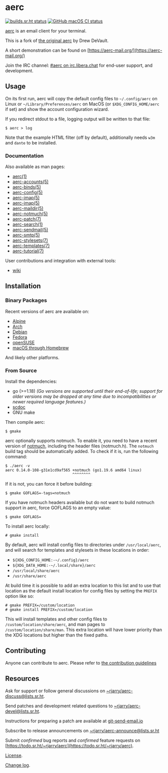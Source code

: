 # aerc

[![builds.sr.ht status](https://builds.sr.ht/~rjarry/aerc.svg)](https://builds.sr.ht/~rjarry/aerc)
[![GitHub macOS CI status](https://github.com/rjarry/aerc/actions/workflows/macos.yml/badge.svg)](https://github.com/rjarry/aerc/actions/workflows/macos.yml)

[aerc](https://sr.ht/~rjarry/aerc/) is an email client for your terminal.

This is a fork of [the original aerc](https://git.sr.ht/~sircmpwn/aerc)
by Drew DeVault.

A short demonstration can be found on [https://aerc-mail.org/](https://aerc-mail.org/)

Join the IRC channel: [#aerc on irc.libera.chat](http://web.libera.chat/?channels=aerc)
for end-user support, and development.

## Usage

On its first run, aerc will copy the default config files to `~/.config/aerc`
on Linux or `~/Library/Preferences/aerc` on MacOS (or `$XDG_CONFIG_HOME/aerc` if set)
and show the account configuration wizard.

If you redirect stdout to a file, logging output will be written to that file:

    $ aerc > log

Note that the example HTML filter (off by default), additionally needs `w3m` and
`dante` to be installed.

### Documentation

Also available as man pages:

- [aerc(1)](https://git.sr.ht/~rjarry/aerc/tree/master/item/doc/aerc.1.scd)
- [aerc-accounts(5)](https://git.sr.ht/~rjarry/aerc/tree/master/item/doc/aerc-accounts.5.scd)
- [aerc-binds(5)](https://git.sr.ht/~rjarry/aerc/tree/master/item/doc/aerc-binds.5.scd)
- [aerc-config(5)](https://git.sr.ht/~rjarry/aerc/tree/master/item/doc/aerc-config.5.scd)
- [aerc-imap(5)](https://git.sr.ht/~rjarry/aerc/tree/master/item/doc/aerc-imap.5.scd)
- [aerc-jmap(5)](https://git.sr.ht/~rjarry/aerc/tree/master/item/doc/aerc-jmap.5.scd)
- [aerc-maildir(5)](https://git.sr.ht/~rjarry/aerc/tree/master/item/doc/aerc-maildir.5.scd)
- [aerc-notmuch(5)](https://git.sr.ht/~rjarry/aerc/tree/master/item/doc/aerc-notmuch.5.scd)
- [aerc-patch(7)](https://git.sr.ht/~rjarry/aerc/tree/master/item/doc/aerc-patch.7.scd)
- [aerc-search(1)](https://git.sr.ht/~rjarry/aerc/tree/master/item/doc/aerc-search.1.scd)
- [aerc-sendmail(5)](https://git.sr.ht/~rjarry/aerc/tree/master/item/doc/aerc-sendmail.5.scd)
- [aerc-smtp(5)](https://git.sr.ht/~rjarry/aerc/tree/master/item/doc/aerc-smtp.5.scd)
- [aerc-stylesets(7)](https://git.sr.ht/~rjarry/aerc/tree/master/item/doc/aerc-stylesets.7.scd)
- [aerc-templates(7)](https://git.sr.ht/~rjarry/aerc/tree/master/item/doc/aerc-templates.7.scd)
- [aerc-tutorial(7)](https://git.sr.ht/~rjarry/aerc/tree/master/item/doc/aerc-tutorial.7.scd)

User contributions and integration with external tools:

- [wiki](https://man.sr.ht/~rjarry/aerc/)

## Installation

### Binary Packages

Recent versions of aerc are available on:

- [Alpine](https://pkgs.alpinelinux.org/packages?name=aerc)
- [Arch](https://archlinux.org/packages/extra/x86_64/aerc/)
- [Debian](https://tracker.debian.org/pkg/aerc)
- [Fedora](https://packages.fedoraproject.org/pkgs/aerc/aerc/)
- [openSUSE](https://build.opensuse.org/package/show/openSUSE:Factory/aerc)
- [macOS through Homebrew](https://formulae.brew.sh/formula/aerc)

And likely other platforms.

### From Source

Install the dependencies:

- go (>=1.18) *(Go versions are supported until their end-of-life; support for
  older versions may be dropped at any time due to incompatibilities or newer
  required language features.)*
- [scdoc](https://git.sr.ht/~sircmpwn/scdoc)
- GNU make

Then compile aerc:

    $ gmake

aerc optionally supports notmuch. To enable it, you need to have a recent
version of [notmuch](https://notmuchmail.org/#index7h2), including the header
files (notmuch.h). The `notmuch` build tag should be automatically added. To
check if it is, run the following command:

    $ ./aerc -v
    aerc 0.14.0-108-g31e1cd9af565 +notmuch (go1.19.6 amd64 linux)
                                  ^^^^^^^^

If it is not, you can force it before building:

    $ gmake GOFLAGS=-tags=notmuch

If you have notmuch headers available but do not want to build notmuch support
in aerc, force GOFLAGS to an empty value:

    $ gmake GOFLAGS=

To install aerc locally:

    # gmake install

By default, aerc will install config files to directories under `/usr/local/aerc`,
and will search for templates and stylesets in these locations in order:

- `${XDG_CONFIG_HOME:-~/.config}/aerc`
- `${XDG_DATA_HOME:-~/.local/share}/aerc`
- `/usr/local/share/aerc`
- `/usr/share/aerc`

At build time it is possible to add an extra location to this list and to use
that location as the default install location for config files by setting the
`PREFIX` option like so:

    # gmake PREFIX=/custom/location
    # gmake install PREFIX=/custom/location

This will install templates and other config files to `/custom/location/share/aerc`,
and man pages to `/custom/location/share/man`. This extra location will have lower
priority than the XDG locations but higher than the fixed paths.

## Contributing

Anyone can contribute to aerc. Please refer to [the contribution
guidelines](https://git.sr.ht/~rjarry/aerc/tree/master/item/CONTRIBUTING.md)

## Resources

Ask for support or follow general discussions on
[~rjarry/aerc-discuss@lists.sr.ht](https://lists.sr.ht/~rjarry/aerc-discuss).

Send patches and development related questions to
[~rjarry/aerc-devel@lists.sr.ht](https://lists.sr.ht/~rjarry/aerc-devel).

Instructions for preparing a patch are available at
[git-send-email.io](https://git-send-email.io)

Subscribe to release announcements on
[~rjarry/aerc-announce@lists.sr.ht](https://lists.sr.ht/~rjarry/aerc-announce)

Submit *confirmed* bug reports and *confirmed* feature requests on
[https://todo.sr.ht/~rjarry/aerc](https://todo.sr.ht/~rjarry/aerc).

[License](https://git.sr.ht/~rjarry/aerc/tree/master/item/LICENSE).

[Change log](https://git.sr.ht/~rjarry/aerc/tree/master/item/CHANGELOG.md).
